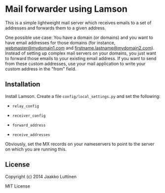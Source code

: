 Mail forwarder using Lamson
===========================


This is a simple lightweight mail server which receives emails to a set of
addresses and forwards them to a given address.


One possible use case: You have a domain (or domains) and you want to have email
addresses for those domains (for instance, webmaster@mydomain1.com and
firstname.lastname@mydomain2.com).  Instead of setting up complex mail servers
on your domains, you just want to forward those emails to your existing email
address.  If you want to send from these custom addresses, use your mail
application to write your custom address in the "from" field.


Installation
------------


Install Lamson. Create a file `config/local_settings.py` and set the following:

 * `relay_config`

 * `receiver_config`

 * `forward_address`

 * `receive_addresses`


Obviously, set the MX records on your nameservers to point to the server on
which you are running this.


License
-------


Copyright (c) 2014 Jaakko Luttinen

MIT License